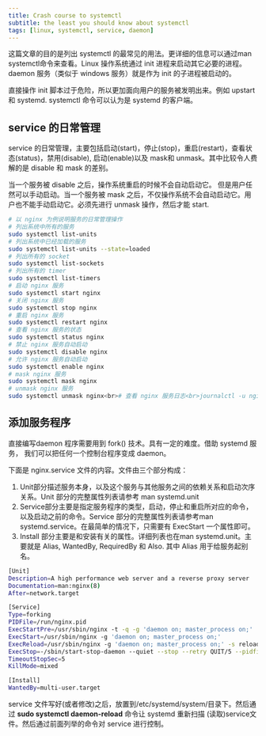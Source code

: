 ```yaml
---
title: Crash course to systemctl
subtitle: the least you should know about systemctl
tags: [linux, systemctl, service, daemon]
---
```


这篇文章的目的是列出 systemctl 的最常见的用法。更详细的信息可以通过man systemctl命令来查看。Linux 操作系统通过 init 进程来启动其它必要的进程。daemon 服务（类似于 windows 服务）就是作为 init 的子进程被启动的。

直接操作 init 脚本过于危险，所以更加面向用户的服务被发明出来。例如 upstart和 systemd. systemctl 命令可以认为是 systemd 的客户端。

## service 的日常管理
service 的日常管理，主要包括启动(start)，停止(stop)，重启(restart)，查看状态(status)，禁用(disable), 启动(enable)以及 mask和 unmask。其中比较令人费解的是 disable 和 mask 的差别。

当一个服务被 disable 之后，操作系统重启的时候不会自动启动它。 但是用户任然可以手动启动。当一个服务被 mask 之后，不仅操作系统不会自动启动它。用户也不能手动启动它。必须先进行 unmask 操作，然后才能 start.

```bash
# 以 nginx 为例说明服务的日常管理操作
# 列出系统中所有的服务
sudo systemctl list-units
# 列出系统中已经加载的服务
sudo systemctl list-units --state=loaded
# 列出所有的 socket
sudo systemctl list-sockets
# 列出所有的 timer
sudo systemctl list-timers
# 启动 nginx 服务
sudo systemctl start nginx
# 关闭 nginx 服务
sudo systemctl stop nginx
# 重启 nginx 服务
sudo systemctl restart nginx
# 查看 nginx 服务的状态
sudo systemctl status nginx
# 禁止 nginx 服务自动启动
sudo systemctl disable nginx
# 允许 nginx 服务自动启动
sudo systemctl enable nginx
# mask nginx 服务
sudo systemctl mask nginx
# unmask nginx 服务
sudo systemctl unmask nginx<br># 查看 nginx 服务日志<br>journalctl -u nginx
```

## 添加服务程序
直接编写daemon 程序需要用到 fork() 技术。具有一定的难度。借助 systemd 服务， 我们可以把任何一个控制台程序变成 daemon。

下面是 nginx.service 文件的内容。文件由三个部分构成：

1. Unit部分描述服务本身，以及这个服务与其他服务之间的依赖关系和启动次序关系。Unit 部分的完整属性列表请参考 man systemd.unit
1. Service部分主要是指定服务程序的类型，启动，停止和重启所对应的命令，以及启动之前的命令。Service 部分的完整属性列表请参考man systemd.service。在最简单的情况下，只需要有 ExecStart 一个属性即可。
1. Install 部分主要是和安装有关的属性。详细列表也在man systemd.unit。主要就是 Alias, WantedBy, RequiredBy 和 Also. 其中 Alias 用于给服务起别名。

```bash
[Unit]
Description=A high performance web server and a reverse proxy server
Documentation=man:nginx(8)
After=network.target

[Service]
Type=forking
PIDFile=/run/nginx.pid
ExecStartPre=/usr/sbin/nginx -t -q -g 'daemon on; master_process on;'
ExecStart=/usr/sbin/nginx -g 'daemon on; master_process on;'
ExecReload=/usr/sbin/nginx -g 'daemon on; master_process on;' -s reload
ExecStop=-/sbin/start-stop-daemon --quiet --stop --retry QUIT/5 --pidfile /run/nginx.pid
TimeoutStopSec=5
KillMode=mixed

[Install]
WantedBy=multi-user.target
```

service 文件写好(或者修改)之后，放置到/etc/systemd/system/目录下。然后通过 **sudo systemctl daemon-reload** 命令让 systemd 重新扫描 (读取)service文件。然后通过前面列举的命令对 service 进行控制。